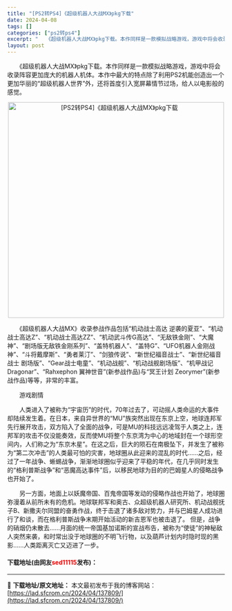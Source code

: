 ```yaml
---
title: "[PS2转PS4]《超级机器人大战MX》pkg下载"
date: 2024-04-08
tags: []
categories: ["ps2转ps4"]
excerpt: "　　《超级机器人大战MX》pkg下载。本作同样是一款模拟战略游戏，游戏中将会收录阵容更加庞大的机器人机体。本作中最大的特点除了利用PS2机能创造出一个更加华丽的&ldquo;超级机器人世界&rdquo;外，还将首度引入宽屏幕情节过场，给人以电影般的感觉。 　　《超级机器人大战MX》收录参战作品包括&amp;&hellip;"
layout: post
---
```


 <p>　　《超级机器人大战MX》pkg下载。本作同样是一款模拟战略游戏，游戏中将会收录阵容更加庞大的机器人机体。本作中最大的特点除了利用PS2机能创造出一个更加华丽的&ldquo;超级机器人世界&rdquo;外，还将首度引入宽屏幕情节过场，给人以电影般的感觉。</p> <p align="center"><img align="" border="0" src="https://lad.sfcrom.cn/wp-content/uploads/2024/04/20240408_6613f7d10ce3d.webp" width="500" alt="[PS2转PS4]《超级机器人大战MX》pkg下载" /></p> <p>　　《超级机器人大战MX》收录参战作品包括&ldquo;机动战士高达 逆袭的夏亚&rdquo;、&ldquo;机动战士高达Z&rdquo;、&ldquo;机动战士高达ZZ&rdquo;、&ldquo;机动武斗传G高达&rdquo;、&ldquo;无敌铁金刚&rdquo;、&ldquo;大魔神&rdquo;、&ldquo;剧场版无敌铁金刚系列&rdquo;、&ldquo;盖特机器人&rdquo;、&ldquo;盖特G&rdquo;、&ldquo;UFO机器人金刚战神&rdquo;、&ldquo;斗将戴摩斯&rdquo;、&ldquo;勇者莱汀&rdquo;、&ldquo;剑狼传说&rdquo;、&ldquo;新世纪福音战士&rdquo;、&ldquo;新世纪福音战士 剧场版&rdquo;、&ldquo;Gear战士电童&rdquo;、&ldquo;机动战舰&rdquo;、&ldquo;机动战舰剧场版&rdquo;、&ldquo;机甲战记 Dragonar&rdquo;、&ldquo;Rahxephon 翼神世音&rdquo;(新参战作品)与&ldquo;冥王计划 Zeorymer&rdquo;(新参战作品)等等，非常的丰富。</p> <p>　　游戏剧情</p> <p>　　人类进入了被称为&ldquo;宇宙历&rdquo;的时代，70年过去了，可动摇人类命运的大事件却陆续发生着。在日本，来自异世界的&ldquo;MU&rdquo;族突然出现在东京上空，地球连邦军先行展开攻击，双方陷入了全面的战争，可是MU的科技远远凌驾于人类之上，连邦军的攻击不仅没能奏效，反而使MU将整个东京湾为中心的地域封在一个球形空间内，人们称之为&ldquo;东京木星&rdquo;。在这之后，巨大的陨石在南极坠下，并发生了被称为&ldquo;第二次冲击&rdquo;的人类最可怕的灾害，地球圈从此迎来的混乱的时代&hellip;&hellip;之后，经过了一年战争、蜥蜴战争，渐渐地球圈似乎迎来了平稳的年代，在几乎同时发生的&ldquo;格利普斯战争&rdquo;和&ldquo;恶魔高达事件&rdquo;后，以移民地球为目的的巴姆星人的侵略战争也开始了。</p> <p>　　另一方面，地面上以妖魔帝国、百鬼帝国等发动的侵略作战也开始了，地球圈弥漫着从前所未有的危机。地球联邦军和奥古、众超级机器人研究所、机动战舰抚子B、新撒夫尔同盟的奋勇作战，终于击退了诸多敌对势力，并与巴姆星人成功进行了和谈，而在格利普斯战争末期开始活动的新吉恩军也被击退了。 但是，战争的硝烟仍未散去&hellip;&hellip;月面的统一帝国基加诺斯的宣战布告，被称为&ldquo;使徒&rdquo;的神秘敌人突然来袭，和时常出没于地球圈的不明飞行物，以及葫芦计划内时隐时现的黑影&hellip;&hellip;人类距离灭亡又迈进了一步。</p> <p><h4>下载地址(由网友<font color="red">sed11115</font>发布)：</h4></p> 

---
📖 **下载地址/原文地址：** 本文最初发布于我的博客网站：[https://lad.sfcrom.cn/2024/04/137809/](https://lad.sfcrom.cn/2024/04/137809/)
